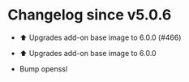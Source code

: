 # Changelog since v5.0.6
- ⬆️ Upgrades add-on base image to 6.0.0 (#466)

* ⬆️ Upgrades add-on base image to 6.0.0

* Bump openssl 
